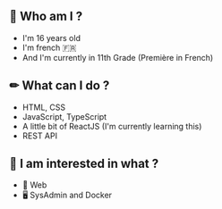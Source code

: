 ## 👋 Who am I ?

- I'm 16 years old
- I'm french 🇫🇷
- And I'm currently in 11th Grade (Première in French)

## ✏ What can I do ?

- HTML, CSS
- JavaScript, TypeScript
- A little bit of ReactJS (I'm currently learning this)
- REST API

## 🧐 I am interested in what ?

- 🔌 Web
- 🖥 SysAdmin and Docker
